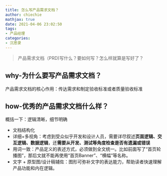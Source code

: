 ```yaml
---
title: 怎么写产品需求文档？
author: chiechie
mathjax: true
date: 2021-04-06 23:02:50
tags:
- 产品经理
categories:
- 沉思录
---
```

> 产品需求文档（PRD)写什么？要如何写？怎么样就算是写好了？


##  why-为什么要写产品需求文档？

产品需求文档的核心作用：传达需求和制定验收标准或者质量验收标准

## how-优秀的产品需求文档什么样？

概括一下：逻辑清晰，细节明确
 
- 文档结构化
- 详细+多视角：考虑到受众似乎开发和设计人员，需要详尽叙述**页面逻辑、交互逻辑、数据逻辑**，还**需要从开发、测试等角度检查是否有遗漏或错误**
- 用词一致：产品定义的表述方式，必须做到全文统一。比如前面写了“首页轮播图”，那后文就不能再使用“首页Banner”、“横幅”等名称。
- 文字 + 原型图/设计稿辅佐：图形可弥补文字的表达能力，帮助读者快速理解产品功能和内在逻辑。